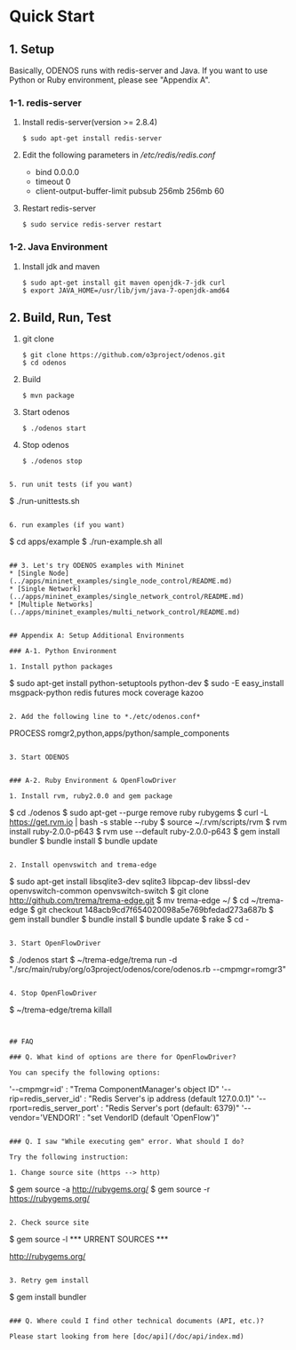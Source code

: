 # Quick Start

## 1. Setup

Basically, ODENOS runs with redis-server and Java. If you want to use
Python or Ruby environment, please see "Appendix A".

### 1-1. redis-server

1. Install redis-server(version >= 2.8.4)

   ```
   $ sudo apt-get install redis-server
   ```

2. Edit the following parameters in */etc/redis/redis.conf*
   * bind 0.0.0.0
   * timeout 0
   * client-output-buffer-limit pubsub 256mb 256mb 60

3. Restart redis-server

   ```
   $ sudo service redis-server restart
   ```

### 1-2. Java Environment

1. Install jdk and maven

   ```
   $ sudo apt-get install git maven openjdk-7-jdk curl
   $ export JAVA_HOME=/usr/lib/jvm/java-7-openjdk-amd64
   ```

## 2. Build, Run, Test

1. git clone

   ```
   $ git clone https://github.com/o3project/odenos.git
   $ cd odenos
   ```

2. Build

   ```
   $ mvn package
   ```

3. Start odenos

   ```
   $ ./odenos start
   ```

4. Stop odenos

   ```
   $ ./odenos stop
  ```

5. run unit tests (if you want)

   ```
   $ ./run-unittests.sh
   ```

6. run examples (if you want)

   ```
   $ cd apps/example
   $ ./run-example.sh all
   ```

## 3. Let's try ODENOS examples with Mininet
* [Single Node](../apps/mininet_examples/single_node_control/README.md)
* [Single Network](../apps/mininet_examples/single_network_control/README.md)
* [Multiple Networks](../apps/mininet_examples/multi_network_control/README.md)


## Appendix A: Setup Additional Environments

### A-1. Python Environment

1. Install python packages

   ```
   $ sudo apt-get install python-setuptools python-dev
   $ sudo -E easy_install msgpack-python redis futures mock coverage kazoo
   ```

2. Add the following line to *./etc/odenos.conf*

   ```
   PROCESS romgr2,python,apps/python/sample_components
   ```

3. Start ODENOS


### A-2. Ruby Environment & OpenFlowDriver

1. Install rvm, ruby2.0.0 and gem package

   ```
   $ cd ./odenos
   $ sudo apt-get --purge remove ruby rubygems
   $ curl -L https://get.rvm.io | bash -s stable --ruby
   $ source ~/.rvm/scripts/rvm
   $ rvm install ruby-2.0.0-p643
   $ rvm use --default ruby-2.0.0-p643
   $ gem install bundler
   $ bundle install
   $ bundle update
   ```

2. Install openvswitch and trema-edge

   ```
   $ sudo apt-get install libsqlite3-dev sqlite3 libpcap-dev libssl-dev openvswitch-common openvswitch-switch
   $ git clone http://github.com/trema/trema-edge.git
   $ mv trema-edge ~/
   $ cd ~/trema-edge
   $ git checkout 148acb9cd7f654020098a5e769bfedad273a687b
   $ gem install bundler
   $ bundle install
   $ bundle update
   $ rake
   $ cd -
   ```

3. Start OpenFlowDriver

   ```
   $ ./odenos start
   $ ~/trema-edge/trema run -d "./src/main/ruby/org/o3project/odenos/core/odenos.rb --cmpmgr=romgr3"
   ```

4. Stop OpenFlowDriver

   ```
   $ ~/trema-edge/trema killall
   ```


## FAQ

### Q. What kind of options are there for OpenFlowDriver?

You can specify the following options:

```
'--cmpmgr=id'                 : "Trema ComponentManager's object ID"
'--rip=redis_server_id'       : "Redis Server's ip address (default 127.0.0.1)"
'--rport=redis_server_port'   : "Redis Server's port       (default: 6379)"
'--vendor='VENDOR1'           : "set VendorID              (default 'OpenFlow')"
```

### Q. I saw "While executing gem" error. What should I do?

Try the following instruction:

1. Change source site (https --> http)

   ```
   $ gem source -a http://rubygems.org/
   $ gem source -r https://rubygems.org/
   ```

2. Check source site

   ```
   $ gem source -l
   *** URRENT SOURCES ***
   
   http://rubygems.org/
   ```

3. Retry gem install

   ```
   $ gem install bundler
   ```

### Q. Where could I find other technical documents (API, etc.)?

Please start looking from here [doc/api](/doc/api/index.md)
